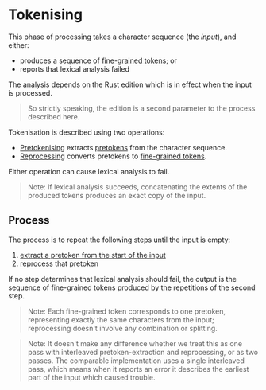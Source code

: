 # Tokenising

This phase of processing takes a character sequence (the *input*), and either:

- produces a sequence of [fine-grained tokens]; or
- reports that lexical analysis failed

The analysis depends on the Rust edition which is in effect when the input is processed.

> So strictly speaking, the edition is a second parameter to the process described here.

Tokenisation is described using two operations:

- [Pretokenising] extracts [pretokens] from the character sequence.
- [Reprocessing] converts pretokens to [fine-grained tokens].

Either operation can cause lexical analysis to fail.

> Note: If lexical analysis succeeds, concatenating the extents of the produced tokens produces an exact copy of the input.


## Process

The process is to repeat the following steps until the input is empty:
1. [extract a pretoken from the start of the input][pretokenising]
2. [reprocess][reprocessing] that pretoken

If no step determines that lexical analysis should fail,
the output is the sequence of fine-grained tokens produced by the repetitions of the second step.

> Note: Each fine-grained token corresponds to one pretoken, representing exactly the same characters from the input;
> reprocessing doesn't involve any combination or splitting.

> Note: It doesn't make any difference whether we treat this as one pass with interleaved pretoken-extraction and reprocessing, or as two passes.
> The comparable implementation uses a single interleaved pass, which means when it reports an error it describes the earliest part of the input which caused trouble.


[Pretokenising]: pretokenising.md#extracting-pretokens
[Reprocessing]: reprocessing.md
[pretokens]: pretokens.md
[fine-grained tokens]: fine_grained_tokens.md

